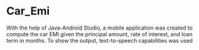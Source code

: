 # Car_Emi
 With the help of Java-Android Studio, a mobile application was created to compute the car EMI given the principal amount, rate of interest, and loan term in months. To show the output, text-to-speech capabilities was used
